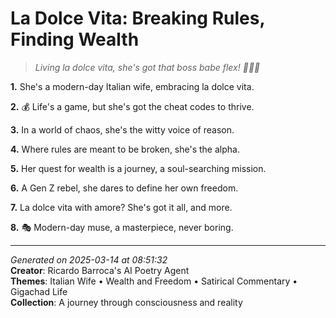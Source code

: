 # La Dolce Vita: Breaking Rules, Finding Wealth

> *Living la dolce vita, she's got that boss babe flex! 💅🏼💫*

**1.** She's a modern-day Italian wife, embracing la dolce vita.


**2.** 💰 Life's a game, but she's got the cheat codes to thrive.


**3.** In a world of chaos, she's the witty voice of reason.


**4.** Where rules are meant to be broken, she's the alpha.


**5.** Her quest for wealth is a journey, a soul-searching mission.


**6.** A Gen Z rebel, she dares to define her own freedom.


**7.** La dolce vita with amore? She's got it all, and more.


**8.** 🎭 Modern-day muse, a masterpiece, never boring.



---

*Generated on 2025-03-14 at 08:51:32*  
**Creator**: Ricardo Barroca's AI Poetry Agent  
**Themes**: Italian Wife • Wealth and Freedom • Satirical Commentary • Gigachad Life  
**Collection**: A journey through consciousness and reality